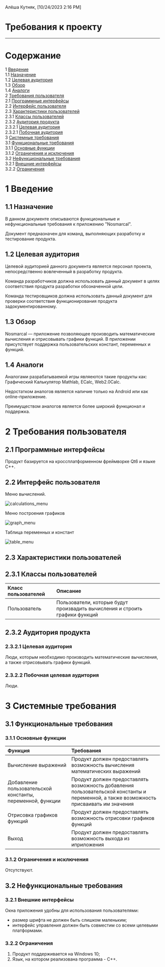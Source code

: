 Алёша Кутняк, [10/24/2023 2:16 PM]
# Требования к проекту
---

# Содержание
1 [Введение](#introduction)  
1.1 [Назначение](#appointment)  
1.2 [Целевая аудитория](#target_audience)  
1.3 [Обзор](#overview)  
1.4 [Аналоги](#analogues)  
2 [Требования пользователя](#user_requirements)  
2.1 [Программные интерфейсы](#software_interfaces)  
2.2 [Интерфейс пользователя](#user_interface)  
2.3 [Характеристики пользователей](#user_specifications)  
2.3.1 [Классы пользователей](#user_classes)  
2.3.2 [Аудитория продукта](#product_audience)  
2.3.2.1 [Целевая аудитория](#target_audience)  
2.3.2.1 [Побочная аудитория](#collateral_audience)  
3 [Системные требования](#system_requirements)  
3.1 [Функциональные требования](#functional_requirements)  
3.1.1 [Основные функции](#main_functions)  
3.1.2 [Ограничения и исключения](#restrictions_and_exclusions)  
3.2 [Нефункциональные требования](#non-functional_requirements)  
3.2.1 [Внешние интерфейсы](#external_interfaces)  
3.2.2 [Ограничения](#restrictions)

<a name="introduction"/>

# 1 Введение

<a name="appointment"/>

## 1.1 Назначение

В данном документе описываются функциональные и нефункциональные требования к приложению "Nosmarcal".

Документ предназначен для команд, выполняющих разработку и тестирование продукта.

<a name="target_audience"/>

## 1.2 Целевая аудитория

Целевой аудиторией данного документа является персонал проекта, непосредственно вовлеченный в разработку продукта.

Команда разработчиков должна использовать данный документ в целях соответствия продукта разработки обозначенной цели.

Команда тестировщиков должна использовать данный документ для проверки соответствия функционирования продукта задокументированному.

<a name="overview"/>

## 1.3 Обзор

Nosmarcal — приложение позволяющее производить математические вычисления и отрисовывать графики функций. В приложении присутствует поддержка пользовательских констант, переменных и функций.

<a name ="analogues"/>

## 1.4 Аналоги

Аналогами разрабатываемой игры являеются такие продукты как: Графический Калькулятор Mathlab, ECalc, Web2.0Calc.

Недостатком аналогов является наличие только на Android или как online-приложение.

Преимуществом аналогов является более широкий функционал и поддержка.

<a name ="user_requirements"/>

# 2 Требования пользователя

<a name ="software_interfaces"/>

## 2.1 Программные интерфейсы

Продукт базируется на кроссплатформенном фреймворке Qt6 и языке С++.

<a name ="user_interface"/>

## 2.2 Интерфейс пользователя

Меню вычислений.

![calculations_menu](https://github.com/reroora/Nosmarcal/blob/master/Documentation/Requirements/Mockups/calculations_menu.png)

Меню построения графиков

![graph_menu](https://github.com/reroora/Nosmarcal/blob/master/Documentation/Requirements/Mockups/graph_menu.png)

Таблица переменных и констант

![table_menu](https://github.com/reroora/Nosmarcal/blob/master/Documentation/Requirements/Mockups/table_menu.png)

<a name ="user_specifications"/>

## 2.3 Характеристики пользователей

<a name ="user_classes"/>

## 2.3.1 Классы пользователей

| Класс пользователей | Описание |
|:---|:---|
| Пользователь | Пользователи, которые будут произвадить вычисления и строить графики функций |

<a name ="product_audience"/>

## 2.3.2 Аудитория продукта

<a name ="target_audience"/>

### 2.3.2.1 Целевая аудитория

Люди, которым необходимо производить математические вычисления, а также отрисовывать графики функций.

<a name ="collateral_audience"/>

### 2.3.2.2 Побочная целевая аудитория

Люди.

<a name ="system_requirements"/>

# 3 Системные требования

<a name ="functional_requirements"/>

## 3.1 Функциональные требования

<a name ="main_functions"/>

### 3.1.1 Основные функции

| Функция | Требования |
|:---|:---|
| Вычисление выражений | Продукт должен предоставлять возможность вычисления математических выражений |
| Добавление пользовательской константы, переменной, функции | Продукт должен предоставлять возможность добавления пользовательской константы и переменной, а также возможность присваивать им значения |
| Отрисовка графиков функций | Продукт должен предоставлять возможность отрисовки графиков функций |
| Выход | Продукт должен предоставлять возможность выхода из иприложения | 

<a name ="restrictions_and_exclusions"/>

### 3.1.2 Ограничения и исключения

Отсутcтвуют.

<a name ="non-functional_requirements"/>

## 3.2 Нефункциональные требования

<a name="external_interfaces"/>

### 3.2.1 Внешние интерфейсы

Окна приложения удобны для использования пользователями:
* размер шрифта не должен быть слишком маленьким;
* интерфейс управления должен быть совместим со всеми целевыми платформами.

<a name="restrictions"/>

### 3.2.2 Ограничения

1. Продукт поддерживается на Windows 10;
2. Язык, на котором реализована программа - C++.
